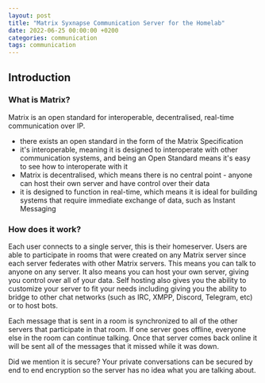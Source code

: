 ```yaml
---
layout: post
title: "Matrix Syxnapse Communication Server for the Homelab"
date: 2022-06-25 00:00:00 +0200
categories: communication
tags: communication
---
```


## Introduction

### What is Matrix?

Matrix is an open standard for interoperable, decentralised, real-time communication over IP.

- there exists an open standard in the form of the Matrix Specification
- it's interoperable, meaning it is designed to interoperate with other communication systems, and being an Open Standard means it's easy to see how to interoperate with it
- Matrix is decentralised, which means there is no central point - anyone can host their own server and have control over their data
- it is designed to function in real-time, which means it is ideal for building systems that require immediate exchange of data, such as Instant Messaging

### How does it work?

Each user connects to a single server, this is their homeserver. Users are able to participate in rooms that were created on any Matrix server since each server federates with other Matrix servers. This means you can talk to anyone on any server. It also means you can host your own server, giving you control over all of your data. Self hosting also gives you the ability to customize your server to fit your needs including giving you the ability to bridge to other chat networks (such as IRC, XMPP, Discord, Telegram, etc) or to host bots.

Each message that is sent in a room is synchronized to all of the other servers that participate in that room. If one server goes offline, everyone else in the room can continue talking. Once that server comes back online it will be sent all of the messages that it missed while it was down.

Did we mention it is secure? Your private conversations can be secured by end to end encryption so the server has no idea what you are talking about.
